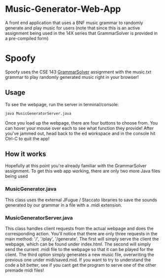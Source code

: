 # Music-Generator-Web-App
A front end application that uses a BNF music grammar to randomly generate and play music for users (note that since this is an active assignment being used in the 14X series that GrammarSolver is provided in a pre-compiled form)
# Spoofy
Spoofy uses the CSE 143 [GrammarSolver](https://courses.cs.washington.edu/courses/cse143/21su/handouts/a4.pdf)
assignment with the music.txt grammar to play randomly generated music right in your browser!

## Usage
To see the webpage, run the server in terminal/console:
```bash
java MusicGeneratorServer.java
```

Once you load up the webpage, there are four buttons to choose from. You can hover your mouse over each to see what function they provide!
After you've jammed out, head back to the ed workspace and in the console hit Ctrl-C to quit the app!

## How it works
Hopefully at this point you're already familiar with the GrammarSolver assignment.
To get this web app working, there are only two more Java files being used

### MusicGenerator.java
This class uses the external JFugue / Staccato libraries to save the sounds generated by our grammar in a file with a .midi extension.

### MusicGeneratorServer.java
This class handles client requests from the actual webpage and does the corresponding action. You'll notice that there are only
three requests in the main method: '/', '/play', '/generate'. The first will simply serve the client the webpage, which can be
found under index.html. The second will simply send the current .midi file to the webpage so that it can be played for the client.
The third option simply generates a new music file, overwriting the previous one under midi/saved.mid. If you want to try to understand
the code a bit better, see if you cant get the program to serve one of the other premade midi files!
